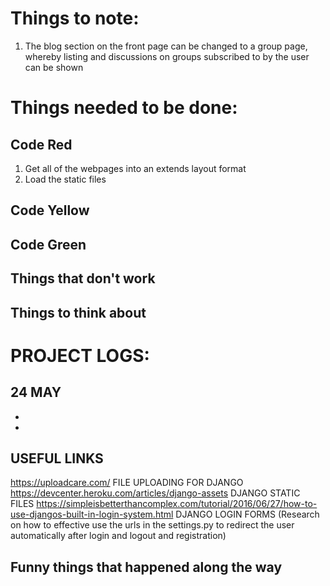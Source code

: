 # Things to note:
1. The blog section on the front page can be changed to a group page, whereby listing and discussions on groups subscribed to by the user can be shown

# Things needed to be done:

## Code Red
1. Get all of the webpages into an extends layout format
2. Load the static files

## Code Yellow

## Code Green

## Things that don't work


## Things to think about


# PROJECT LOGS:
## 24 MAY
- 
- 


## USEFUL LINKS
https://uploadcare.com/ FILE UPLOADING FOR DJANGO
https://devcenter.heroku.com/articles/django-assets DJANGO STATIC FILES
https://simpleisbetterthancomplex.com/tutorial/2016/06/27/how-to-use-djangos-built-in-login-system.html DJANGO LOGIN FORMS 
(Research on how to effective use the urls in the settings.py to redirect the user automatically after login and logout and registration)
## Funny things that happened along the way
